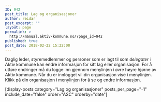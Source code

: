 ```yaml
---
ID: 942
post_title: Lag og organisasjoner
author: reidar
post_excerpt: ""
layout: page
permalink: >
  http://manual.aktiv-kommune.no/?page_id=942
published: true
post_date: 2018-02-22 15:22:00
---
```

Daglig leder, styremedlemmer og personer som er lagt til som <em>delegater</em> i Aktiv kommune kan endre informasjon for sitt lag eller organisasjon. For å utføre endringer må du logge inn gjennom menylinjen i øvre høyre hjørne av Aktiv kommune. Når du er innlogget vil din organisasjon vise i menylinjen. Klikk på din organisasjon i menylinjen for å se og endre informasjon.

[display-posts category="Lag og organisasjoner" posts_per_page="-1" include_date="false" order="ASC" orderby="date"]